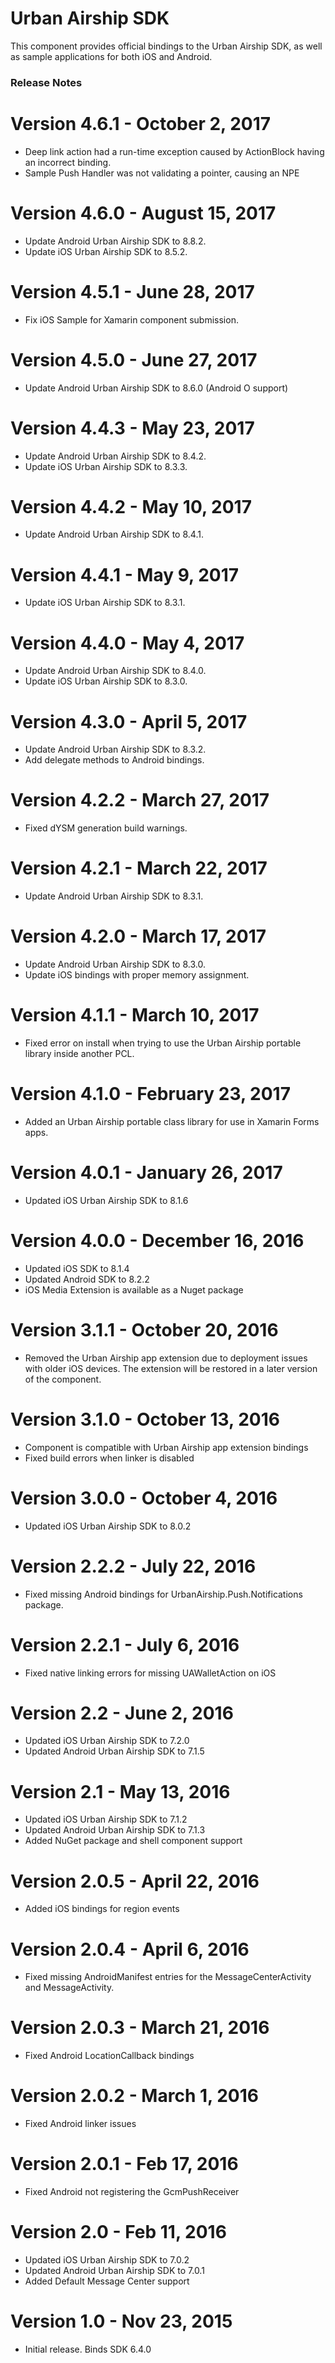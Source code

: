 # Urban Airship SDK

This component provides official bindings to the Urban Airship SDK, as well as sample applications for both iOS and Android.

### Release Notes

Version 4.6.1 - October 2, 2017
=============================
- Deep link action had a run-time exception caused by ActionBlock having an incorrect binding.
- Sample Push Handler was not validating a pointer, causing an NPE

Version 4.6.0 - August 15, 2017
=============================
- Update Android Urban Airship SDK to 8.8.2.
- Update iOS Urban Airship SDK to 8.5.2.

Version 4.5.1 - June 28, 2017
=============================
- Fix iOS Sample for Xamarin component submission.

Version 4.5.0 - June 27, 2017
=============================
- Update Android Urban Airship SDK to 8.6.0 (Android O support)

Version 4.4.3 - May 23, 2017
============================
- Update Android Urban Airship SDK to 8.4.2.
- Update iOS Urban Airship SDK to 8.3.3.

Version 4.4.2 - May 10, 2017
============================
- Update Android Urban Airship SDK to 8.4.1.

Version 4.4.1 - May 9, 2017
===========================
- Update iOS Urban Airship SDK to 8.3.1.

Version 4.4.0 - May 4, 2017
===========================
- Update Android Urban Airship SDK to 8.4.0.
- Update iOS Urban Airship SDK to 8.3.0.

Version 4.3.0 - April 5, 2017
=============================
- Update Android Urban Airship SDK to 8.3.2.
- Add delegate methods to Android bindings.

Version 4.2.2 - March 27, 2017
==============================
- Fixed dYSM generation build warnings.

Version 4.2.1 - March 22, 2017
==============================
- Update Android Urban Airship SDK to 8.3.1.

Version 4.2.0 - March 17, 2017
==============================
- Update Android Urban Airship SDK to 8.3.0.
- Update iOS bindings with proper memory assignment.

Version 4.1.1 - March 10, 2017
==============================
- Fixed error on install when trying to use the Urban Airship portable library inside another PCL.

Version 4.1.0 - February 23, 2017
=================================
- Added an Urban Airship portable class library for use in Xamarin Forms apps.

Version 4.0.1 - January 26, 2017
================================
- Updated iOS Urban Airship SDK to 8.1.6

Version 4.0.0 - December 16, 2016
=================================
- Updated iOS SDK to 8.1.4
- Updated Android SDK to 8.2.2
- iOS Media Extension is available as a Nuget package

Version 3.1.1 - October 20, 2016
================================
- Removed the Urban Airship app extension due to deployment issues with older iOS devices. The extension will be restored in a later version of the component.

Version 3.1.0 - October 13, 2016
================================
- Component is compatible with Urban Airship app extension bindings
- Fixed build errors when linker is disabled

Version 3.0.0 - October 4, 2016
===============================
- Updated iOS Urban Airship SDK to 8.0.2

Version 2.2.2 - July 22, 2016
=============================
- Fixed missing Android bindings for UrbanAirship.Push.Notifications package.

Version 2.2.1 - July 6, 2016
============================
- Fixed native linking errors for missing UAWalletAction on iOS

Version 2.2 - June 2, 2016
==========================
- Updated iOS Urban Airship SDK to 7.2.0
- Updated Android Urban Airship SDK to 7.1.5

Version 2.1 - May 13, 2016
==========================
- Updated iOS Urban Airship SDK to 7.1.2
- Updated Android Urban Airship SDK to 7.1.3
- Added NuGet package and shell component support

Version 2.0.5 - April 22, 2016
==============================
 - Added iOS bindings for region events

Version 2.0.4 - April 6, 2016
==============================
 - Fixed missing AndroidManifest entries for the  MessageCenterActivity and MessageActivity.

Version 2.0.3 - March 21, 2016
==============================
 - Fixed Android LocationCallback bindings

Version 2.0.2 - March 1, 2016
=============================
 - Fixed Android linker issues

Version 2.0.1 - Feb 17, 2016
============================
 - Fixed Android not registering the GcmPushReceiver

Version 2.0 - Feb 11, 2016
==========================
 - Updated iOS Urban Airship SDK to 7.0.2
 - Updated Android Urban Airship SDK to 7.0.1
 - Added Default Message Center support

Version 1.0 - Nov 23, 2015
==========================
  - Initial release. Binds SDK 6.4.0
